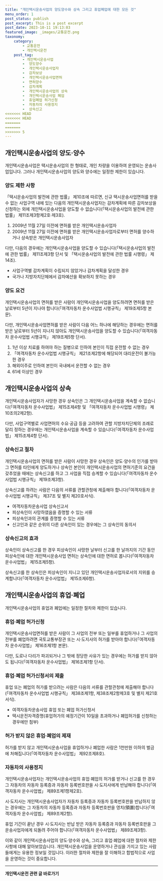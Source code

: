 ```yaml
---
title: "개인택시운송사업의 양도양수와 상속 그리고 휴업폐업에 대한 모든 것"
menu_order: 1
post_status: publish
post_excerpt: This is a post excerpt
post_date: 2023-10-11 19:13:03
featured_image: _images/교통운전.png
taxonomy:
    category:
        - 교통운전
        - 개인택시운전
    post_tag:
        - 개인택시운송사업
        -  양도양수
        -  개인택시운송사업자
        -  감차보상
        -  개인택시운송사업면허
        -  면허양수
        -  감차계획
        -  개인택시운송사업의 상속
        -  개인택시운송사업 폐업
        -  휴업폐업 허가신청
        -  자동차의 사용정지
        -  상속신고
<<<<<<< HEAD
<<<<<<< HEAD
=======
=======
>>>>>>> 5
---
```



## 개인택시운송사업의 양도·양수

개인택시운송사업은 택시운송사업의 한 형태로, 개인 차량을 이용하여 운영되는 운송사업입니다. 그러나 개인택시운송사업의 양도와 양수에는 일정한 제한이 있습니다.

### 양도 제한 사항

「택시운송사업의 발전에 관한 법률」 제10조에 따르면, 신규 택시운송사업면허를 받을 수 없는 사업구역 내에 있는 다음의 개인택시운송사업자는 감차계획에 따른 감차보상을 신청하는 외에 개인택시운송사업을 양도할 수 없습니다(「택시운송사업의 발전에 관한 법률」 제11조제3항제2호·제3호).

1. 2009년 11월 27일 이전에 면허를 받은 개인택시운송사업자
2. 2009년 11월 27일 이전에 면허를 받은 개인택시운송사업자로부터 면허를 양수하거나 상속받은 개인택시운송사업자

다만, 다음의 경우에는 개인택시운송사업을 양도할 수 있습니다(「택시운송사업의 발전에 관한 법률」 제11조제3항 단서 및 「택시운송사업의 발전에 관한 법률 시행령」 제14조).

- 사업구역별 감차계획이 수립되지 않았거나 감차계획을 달성한 경우
- 국가나 지방자치단체에서 감차예산을 확보하지 못하는 경우

### 양도 요건

개인택시운송사업의 면허를 받은 사람이 개인택시운송사업을 양도하려면 면허를 받은 날로부터 5년이 지나야 합니다(「여객자동차 운수사업법 시행규칙」 제19조제5항 본문).

다만, 개인택시운송사업면허를 받은 사람이 다음 어느 하나에 해당하는 경우에는 면허를 받은 날로부터 5년이 지나지 않아도 개인택시운송사업을 양도할 수 있습니다(「여객자동차 운수사업법 시행규칙」 제19조제5항 단서).

1. 1년 이상 치료를 하여야 하는 질병으로 인하여 본인이 직접 운전할 수 없는 경우
2. 「여객자동차 운수사업법 시행규칙」 제21조제2항에 해당되어 대리운전이 불가능한 경우
3. 해외이주로 인하여 본인이 국내에서 운전할 수 없는 경우
4. 61세 이상인 경우

## 개인택시운송사업의 상속

개인택시운송사업자가 사망한 경우 상속인은 그 개인택시운송사업을 계속할 수 없습니다(「여객자동차 운수사업법」 제15조제4항 및 「여객자동차 운수사업법 시행령」 제10조의2제2항).

다만, 사업구역별로 사업면허의 수요·공급 등을 고려하여 관할 지방자치단체의 조례로 달리 정하는 경우에는 개인택시운송사업을 계속할 수 있습니다(「여객자동차 운수사업법」 제15조제4항 단서).

### 상속신고 절차

개인택시운송사업의 면허를 받은 사람이 사망한 경우 상속인은 양도·양수의 인가를 받아 그 면허를 타인에게 양도하거나 상속인 본인이 개인택시운송사업의 면허기준의 요건을 갖추었을 때에는 상속신고를 하고 그 사업을 직접 승계할 수 있습니다(「여객자동차 운수사업법 시행규칙」 제19조제3항).

상속신고를 하려는 사람은 다음의 서류를 관할관청에 제출해야 합니다(「여객자동차 운수사업법 시행규칙」 제37조 및 별지 제20호서식).

- 여객자동차운송사업 상속신고서
- 피상속인이 사망하였음을 증명할 수 있는 서류
- 피상속인과의 관계를 증명할 수 있는 서류
- 신고인과 같은 순위의 다른 상속인이 있는 경우에는 그 상속인의 동의서

### 상속신고의 효과

상속인이 상속신고를 한 경우 피상속인이 사망한 날부터 신고를 한 날까지의 기간 동안 피상속인에 대한 개인택시운송사업 면허는 상속인에 대한 면허로 봅니다(「여객자동차 운수사업법」 제15조제5항).

상속신고를 한 상속인은 피상속인이 지니고 있던 개인택시운송사업자로서의 지위를 승계합니다(「여객자동차 운수사업법」 제15조제6항).

## 개인택시운송사업의 휴업·폐업

개인택시운송사업의 휴업과 폐업에는 일정한 절차와 제한이 있습니다.

### 휴업·폐업 허가신청

개인택시운송사업면허를 받은 사람이 그 사업의 전부 또는 일부를 휴업하거나 그 사업의 전부를 폐업하려면 국토교통부장관 또는 시·도지사의 허가를 받아야 합니다(「여객자동차 운수사업법」 제16조제1항 본문).

다만, 도로나 다리가 파괴되거나 그 밖에 정당한 사유가 있는 경우에는 허가를 받지 않아도 됩니다(「여객자동차 운수사업법」 제16조제1항 단서).

### 휴업·폐업 허가신청서의 제출

휴업 또는 폐업의 허가를 받으려는 사람은 다음의 서류를 관할관청에 제출해야 합니다(「여객자동차 운수사업법 시행규칙」 제38조제1항, 제38조제2항제3호 및 별지 제21호서식).

- 여객자동차운송사업 휴업 또는 폐업 허가신청서
- 택시운전자격증명(휴업허가의 예정기간이 10일을 초과하거나 폐업허가를 신청하는 경우에만 첨부)
  
### 허가 받지 않은 휴업·폐업의 제재

허가를 받지 않고 개인택시운송사업을 휴업하거나 폐업한 사람은 1천만원 이하의 벌금에 처해집니다(「여객자동차 운수사업법」 제92조제8호).

### 자동차의 사용정지

개인택시운송사업자는 개인택시운송사업의 휴업·폐업의 허가를 받거나 신고를 한 경우 그 자동차의 자동차 등록증과 자동차 등록번호판을 시·도지사에게 반납해야 합니다(「여객자동차 운수사업법」 제89조제1항제2호).

시·도지사는 개인택시운송사업자가 자동차 등록증과 자동차 등록번호판을 반납하지 않는 경우에는 그 자동차의 자동차 등록증과 자동차 등록번호판을 영치(領置)합니다(「여객자동차 운수사업법」 제89조제2항).

휴업 기간이 끝난 경우 시·도지사는 반납 받은 자동차 등록증과 자동차 등록번호판을 그 운송사업자에게 되돌려 주어야 합니다(「여객자동차 운수사업법」 제89조제3항).

이와 같이 개인택시운송사업의 양도·양수와 상속, 그리고 휴업·폐업에 대한 절차와 제한사항에 대해 알아보았습니다. 개인택시운송사업을 운영하거나 관심을 가지고 있는 사람들에게는 유용한 정보일 것입니다. 이러한 절차와 제한을 잘 이해하고 합법적으로 사업을 운영하는 것이 중요합니다.




<!-- wp:separator -->
<hr class="wp-block-separator has-alpha-channel-opacity"/>
<!-- /wp:separator -->

<!-- wp:group {"backgroundColor":"base","layout":{"type":"constrained"}} -->
<div class="wp-block-group has-base-background-color has-background"><!-- wp:paragraph {"align":"center","fontSize":"large"} -->
<p class="has-text-align-center has-large-font-size"><strong>개인택시운전 관련 글 바로가기</strong></p>
<!-- /wp:paragraph -->


<!-- wp:latest-posts
{"categories":[{"id":1441,"count":19,"description":"","link":"https://uknowlaw.com/category/%ea%b0%9c%ec%9d%b8%ed%83%9d%ec%8b%9c%ec%9a%b4%ec%a0%84/","name":"개인택시운전","slug":"개인택시운전","taxonomy":"category","parent":0,"meta":[],"_links":{"self":[{"href":"https://uknowlaw.com/wp-json/wp/v2/categories/1441"}],"collection":[{"href":"https://uknowlaw.com/wp-json/wp/v2/categories"}],"about":[{"href":"https://uknowlaw.com/wp-json/wp/v2/taxonomies/category"}],"wp:post_type":[{"href":"https://uknowlaw.com/wp-json/wp/v2/posts?categories=1441"}],"curies":[{"name":"wp","href":"https://api.w.org/{rel}","templated":true}]}}],"postsToShow":100,"excerptLength":28,"postLayout":"grid","columns":2,"featuredImageAlign":"left","featuredImageSizeSlug":"large","fontSize":"medium"} /--></div>
<!-- /wp:group -->